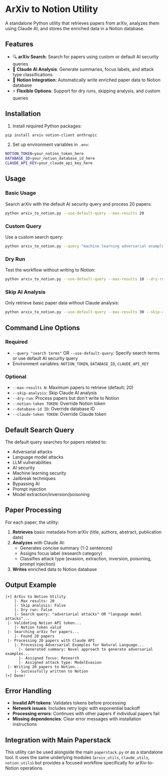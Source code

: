 # ArXiv to Notion Utility

A standalone Python utility that retrieves papers from arXiv, analyzes them using Claude AI, and stores the enriched data in a Notion database.

## Features

- 🔍 **arXiv Search**: Search for papers using custom or default AI security queries
- 🤖 **Claude AI Analysis**: Generate summaries, focus labels, and attack type classifications
- 📝 **Notion Integration**: Automatically write enriched paper data to Notion database
- ⚡ **Flexible Options**: Support for dry runs, skipping analysis, and custom queries

## Installation

1. Install required Python packages:
```bash
pip install arxiv notion-client anthropic
```

2. Set up environment variables in `.env`:
```bash
NOTION_TOKEN=your_notion_token_here
DATABASE_ID=your_notion_database_id_here
CLAUDE_API_KEY=your_claude_api_key_here
```

## Usage

### Basic Usage

Search arXiv with the default AI security query and process 20 papers:
```bash
python arxiv_to_notion.py --use-default-query --max-results 20
```

### Custom Query

Use a custom search query:
```bash
python arxiv_to_notion.py --query "machine learning adversarial examples" --max-results 50
```

### Dry Run

Test the workflow without writing to Notion:
```bash
python arxiv_to_notion.py --use-default-query --max-results 10 --dry-run
```

### Skip AI Analysis

Only retrieve basic paper data without Claude analysis:
```bash
python arxiv_to_notion.py --use-default-query --max-results 30 --skip-analysis
```

## Command Line Options

### Required
- `--query "search terms"` OR `--use-default-query`: Specify search terms or use default AI security query
- Environment variables: `NOTION_TOKEN`, `DATABASE_ID`, `CLAUDE_API_KEY`

### Optional
- `--max-results N`: Maximum papers to retrieve (default: 20)
- `--skip-analysis`: Skip Claude AI analysis
- `--dry-run`: Process papers but don't write to Notion
- `--notion-token TOKEN`: Override Notion token
- `--database-id ID`: Override database ID
- `--claude-token TOKEN`: Override Claude token

## Default Search Query

The default query searches for papers related to:
- Adversarial attacks
- Language model attacks
- LLM vulnerabilities
- AI security
- Machine learning security
- Jailbreak techniques
- Bypassing AI
- Prompt injection
- Model extraction/inversion/poisoning

## Paper Processing

For each paper, the utility:

1. **Retrieves** basic metadata from arXiv (title, authors, abstract, publication date)
2. **Analyzes** with Claude AI:
   - Generates concise summary (1-2 sentences)
   - Assigns focus label (research category)
   - Classifies attack type (evasion, extraction, inversion, poisoning, prompt injection)
3. **Writes** enriched data to Notion database

## Output Example

```
[+] ArXiv to Notion Utility
    |- Max results: 20
    |- Skip analysis: False
    |- Dry run: False
    |- Search query: "adversarial attacks" OR "language model attacks"...
 |- Validating Notion API token...
    |- Notion token valid
 |- Searching arXiv for papers...
    |- Found 20 papers
 |- Processing 20 papers with Claude API
    |- Processing Adversarial Examples for Natural Language...
      |- Generated summary: Novel approach to generate adversarial examples...
      |- Assigned focus: Research
      |- Assigned attack type: ModelEvasion
 |- Writing 20 papers to Notion...
    |- Successfully written to Notion
[+] Done!
```

## Error Handling

- **Invalid API tokens**: Validates tokens before processing
- **Network issues**: Includes retry logic with exponential backoff
- **Processing errors**: Continues with other papers if individual papers fail
- **Missing dependencies**: Clear error messages with installation instructions

## Integration with Main Paperstack

This utility can be used alongside the main `paperstack.py` or as a standalone tool. It uses the same underlying modules (`arxiv_utils`, `claude_utils`, `notion_utils`) but provides a focused workflow specifically for arXiv-to-Notion operations.